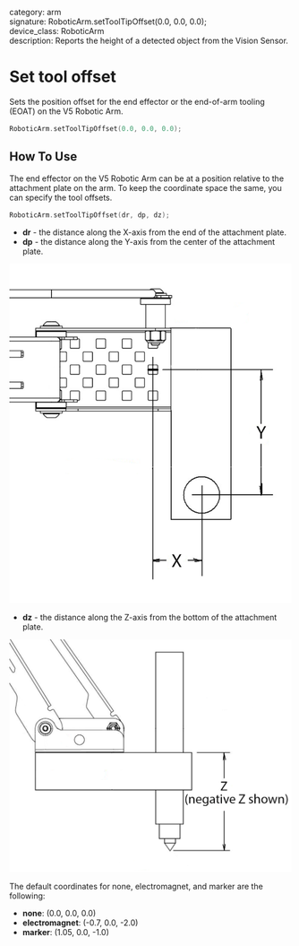 category: arm  
signature: RoboticArm.setToolTipOffset(0.0, 0.0, 0.0);  
device_class: RoboticArm  
description: Reports the height of a detected object from the Vision Sensor.  

# Set tool offset

Sets the position offset for the end effector or the end-of-arm tooling (EOAT) on the V5 Robotic Arm.

```cpp
RoboticArm.setToolTipOffset(0.0, 0.0, 0.0);
```

## How To Use

The end effector on the V5 Robotic Arm can be at a position relative to the attachment plate on the arm. To keep the coordinate space the same, you can specify the tool offsets.

```cpp
RoboticArm.setToolTipOffset(dr, dp, dz);
```

* **dr** - the distance along the X-axis from the end of the attachment plate.
* **dp** - the distance along the Y-axis from the center of the attachment plate.

![offset_xy](offset_xy.png)

* **dz** - the distance along the Z-axis from the bottom of the attachment plate.

![offset_z](offset_z.png)

The default coordinates for none, electromagnet, and marker are the following:

* **none**: (0.0, 0.0, 0.0)
* **electromagnet**: (-0.7, 0.0, -2.0)
* **marker**: (1.05, 0.0, -1.0)

<advanced>
</advanced>